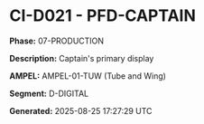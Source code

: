 # CI-D021 - PFD-CAPTAIN

**Phase:** 07-PRODUCTION

**Description:** Captain's primary display

**AMPEL:** AMPEL-01-TUW (Tube and Wing)

**Segment:** D-DIGITAL

**Generated:** 2025-08-25 17:27:29 UTC
